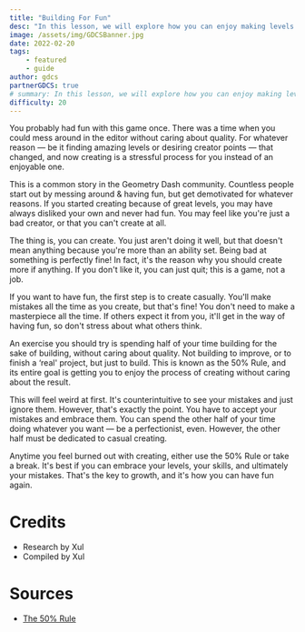 ```yaml
---
title: "Building For Fun"
desc: "In this lesson, we will explore how you can enjoy making levels."
image: /assets/img/GDCSBanner.jpg
date: 2022-02-20
tags:
    - featured
    - guide
author: gdcs
partnerGDCS: true
# summary: In this lesson, we will explore how you can enjoy making levels.
difficulty: 20
---
```


You probably had fun with this game once. There was a time when you could mess around in the editor without caring about quality. For whatever reason — be it finding amazing levels or desiring creator points — that changed, and now creating is a stressful process for you instead of an enjoyable one.

This is a common story in the Geometry Dash community. Countless people start out by messing around & having fun, but get demotivated for whatever reasons. If you started creating because of great levels, you may have always disliked your own and never had fun. You may feel like you're just a bad creator, or that you can't create at all.

The thing is, you can create. You just aren't doing it well, but that doesn't mean anything because you're more than an ability set. Being bad at something is perfectly fine! In fact, it's the reason why you should create more if anything. If you don't like it, you can just quit; this is a game, not a job.
 
If you want to have fun, the first step is to create casually. You'll make mistakes all the time as you create, but that's fine! You don't need to make a masterpiece all the time. If others expect it from you, it'll get in the way of having fun, so don't stress about what others think.

An exercise you should try is spending half of your time building for the sake of building, without caring about quality. Not building to improve, or to finish a ‘real' project, but just to build. This is known as the 50% Rule, and its entire goal is getting you to enjoy the process of creating without caring about the result.

This will feel weird at first. It's counterintuitive to see your mistakes and just ignore them. However, that's exactly the point. You have to accept your mistakes and embrace them. You can spend the other half of your time doing whatever you want — be a perfectionist, even. However, the other half must be dedicated to casual creating.

Anytime you feel burned out with creating, either use the 50% Rule or take a break. It's best if you can embrace your levels, your skills, and ultimately your mistakes. That's the key to growth, and it's how you can have fun again.
 
# Credits                                                            

* Research by Xul
* Compiled by Xul

# Sources

* [The 50% Rule](https://drawabox.com/lesson/0/2/50percent)